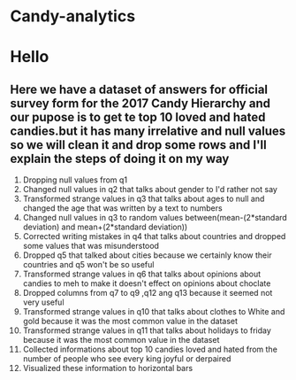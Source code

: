 # Candy-analytics
<h1>Hello</h1>
<h2>Here we have a dataset of answers for official survey form for the 2017 Candy Hierarchy and our pupose is to get te top 10 loved and hated candies.but it has many irrelative and null values so we will clean it and drop some rows and I'll explain the steps of doing it on my way</h2>
<ol>
  <li> Dropping null values from q1</li>
  <li> Changed null values in q2 that talks about gender to I'd rather not say</li>
  <li> Transformed strange values in q3 that talks about ages to null and changed the age that was written by a text to numbers</li>
  <li> Changed null values in q3 to random values between(mean-(2*standard deviation) and mean+(2*standard deviation))</li>
  <li> Corrected writing mistakes in q4 that talks about countries and dropped some values that was misunderstood</li>
  <li> Dropped q5 that talked about cities because we certainly know their countries and q5 won't be so useful</li>
  <li> Transformed strange values in q6 that talks about opinions about candies to meh to make it doesn't effect on opinions about choclate </li>
  <li> Dropped columns from q7 to q9 ,q12 ang q13 because it seemed not very useful</li>
  <li> Transformed strange values in q10 that talks about clothes to White and gold because it was the most common value in the dataset </li>
  <li> Transformed strange values in q11 that talks about holidays to friday because it was the most common value in the dataset</li>
  <li> Collected informations about top 10 candies loved and hated from the number of people who see every king joyful or derpaired</li>
  <li> Visualized these information to horizontal bars</li>
</ol>
